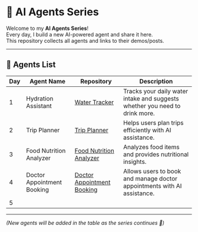 # 🤖 AI Agents Series

Welcome to my **AI Agents Series**!  
Every day, I build a new AI-powered agent and share it here.  
This repository collects all agents and links to their demos/posts.  

---

## 📌 Agents List

| Day | Agent Name               | Repository | Description |
|-----|--------------------------|------------|-------------|
| 1   | Hydration Assistant      | [Water Tracker](https://github.com/Bhargavvv412/water-tracker) | Tracks your daily water intake and suggests whether you need to drink more. |
| 2   | Trip Planner             | [Trip Planner](https://github.com/Bhargavvv412/trip-planner) | Helps users plan trips efficiently with AI assistance. |
| 3   | Food Nutrition Analyzer  | [Food Nutrition Analyzer](https://github.com/Bhargavvv412/Food-Nutrition-Analyzer) | Analyzes food items and provides nutritional insights. |
| 4   | Doctor Appointment Booking | [Doctor Appointment Booking](https://github.com/Bhargavvv412/Doctor-Appointment-Booking) | Allows users to book and manage doctor appointments with AI assistance. |
|5    |

---

*(New agents will be added in the table as the series continues 🚀)*
